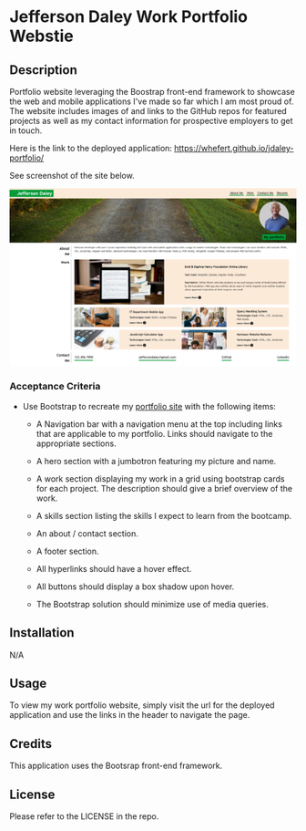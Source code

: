 # Jefferson Daley Work Portfolio Webstie

## Description

Portfolio website leveraging the Boostrap front-end framework to showcase the web and mobile applications I've made so far which I am most proud of. The website includes images of and links to the GitHub repos for featured projects as well as my contact information for prospective employers to get in touch.

Here is the link to the deployed application: https://whefert.github.io/jdaley-portfolio/

See screenshot of the site below.

![Screenshot of Portfolio Website](https://github.com/Whefert/jdaley-portfolio/blob/main/images/final_site_screenshot.png)

### Acceptance Criteria

- Use Bootstrap to recreate my [portfolio site](https://whefert.github.io/jdaley-bootstrap-portfolio/) with the following items:

    - A Navigation bar with a navigation menu at the top including links that are applicable to my portfolio. Links should navigate to the appropriate sections.

    - A hero section with a jumbotron featuring my picture and name.

    - A work section displaying my work in a grid using bootstrap cards for each project. The description should give a brief overview of the work.

    - A skills section listing the skills I expect to learn from the bootcamp.

    - An about / contact section.
    
    - A footer section.

    - All hyperlinks should have a hover effect.

    - All buttons should display a box shadow upon hover.

    - The Bootstrap solution should minimize use of media queries.

## Installation

N/A

## Usage

To view my work portfolio website, simply visit the url for the deployed application and use the links in the header to navigate the page.

## Credits

This application uses the Bootsrap front-end framework.

## License

Please refer to the LICENSE in the repo.

